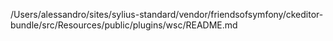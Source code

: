 /Users/alessandro/sites/sylius-standard/vendor/friendsofsymfony/ckeditor-bundle/src/Resources/public/plugins/wsc/README.md